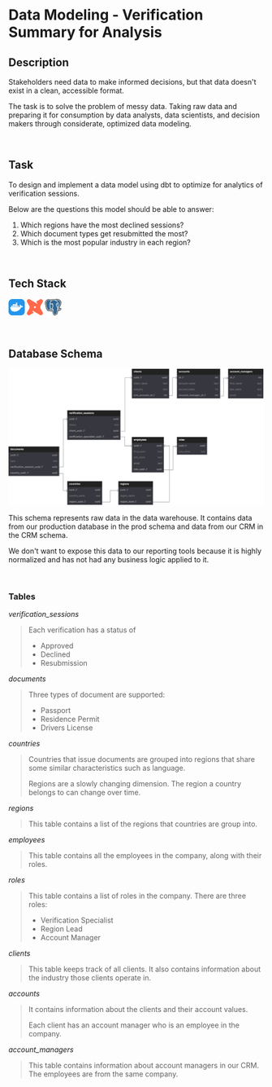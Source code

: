 # Data Modeling - Verification Summary for Analysis

## Description
Stakeholders need data to make informed decisions, but that data doesn't exist in a clean, accessible format. 

The task is to solve the problem of messy data. Taking raw data and preparing it for consumption by data analysts, data scientists, and decision makers through considerate, optimized data modeling.

<br>

## Task
To design and implement a data model using dbt to optimize for analytics of verification sessions.

Below are the questions this model should be able to answer:
1. Which regions have the most declined sessions?
2. Which document types get resubmitted the most?
3. Which is the most popular industry in each region?

<br>

## Tech Stack
![Docker](./media/docker-icon.png)
![dbt](./media/dbt-icon.png)
![PostgresSQl](./media/postgresql-icon.png)

<br>

## Database Schema
![schema](./media/Verification.png)

This schema represents raw data in the data warehouse. It contains data from our production database in the prod schema and data from our CRM in the CRM schema. 

We don't want to expose this data to our reporting tools because it is highly normalized and has not had any business logic applied to it.

<br>

### Tables

*verification_sessions*
> Each verification has a status of 
> + Approved 
> + Declined 
> + Resubmission


*documents*
>Three types of document are supported: 
> - Passport
> - Residence Permit
> - Drivers License

*countries*
> Countries that issue documents are grouped into regions that share some similar characteristics such as language. 
> 
> Regions are a slowly changing dimension. The region a country belongs to can change over time. 


*regions*
> This table contains a list of the regions that countries are group into. 


*employees*
> This table contains all the employees in the company, along with their roles.

*roles*
>This table contains a list of roles in the company. There are three roles: 
> - Verification Specialist
> - Region Lead
> - Account Manager


*clients*
> This table keeps track of all clients. It also contains information about the industry those clients operate in.

*accounts*
> It contains information about the clients and their account values. 
>
> Each client has an account manager who is an employee in the company.

*account_managers*
> This table contains information about account managers in our CRM. The employees are from the same company.
